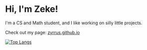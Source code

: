 # Hi, I'm Zeke! 

I'm a CS and Math student, and I like working on silly little projects.  

Check out my page: [zyrrus.github.io](https://zyrrus.github.io)


[![Top Langs](https://github-readme-stats.vercel.app/api/top-langs/?username=zyrrus&layout=compact&theme=apprentice&hide_border=true&hide=hlsl,shaderlab)](https://github.com/anuraghazra/github-readme-stats)
